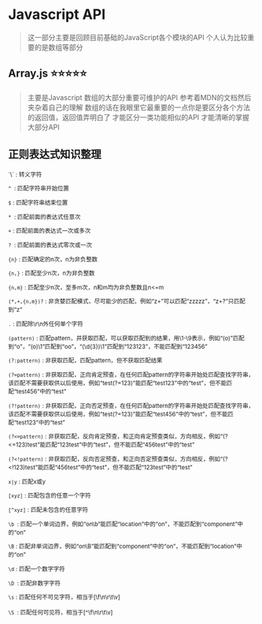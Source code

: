 # Javascript API 
> 这一部分主要是回顾目前基础的JavaScript各个模块的API 个人认为比较重要的是数组等部分

## Array.js ⭐⭐⭐⭐⭐
> 主要是Javascript 数组的大部分重要可维护的API 参考着MDN的文档然后夹杂着自己的理解 数组的话在我眼里它最重要的一点你是要区分各个方法的返回值，返回值弄明白了 才能区分一类功能相似的API 才能清晰的掌握大部分API

## 正则表达式知识整理
<small>
`\` : 转义字符

`^ `: 匹配字符串开始位置

`$` : 匹配字符串结束位置

`* `: 匹配前面的表达式任意次

`+` : 匹配前面的表达式一次或多次

`? `: 匹配前面的表达式零次或一次

`{n}` : 匹配确定的n次，n为非负整数

`{n,}` : 匹配至少n次，n为非负整数

`{n,m}` : 匹配至少n次，至多m次，n和m均为非负整数且n<=m

`(*,+,{n,m})?` : 非贪婪匹配模式，尽可能少的匹配，例如“z+”可以匹配“zzzzz”，“z+?”只匹配到“z”

`.` : 匹配除\r\n外任何单个字符

`(pattern)` : 匹配pattern，并获取匹配，可以获取匹配到的结果，用\1-\9表示，例如“(o)”匹配到“o”，“(o)\1”匹配到“oo”，“(\d{3})\1”匹配到“123123”，不能匹配到“123456”

`(?:pattern)` : 非获取匹配，匹配pattern，但不获取匹配结果

`(?=pattern)` : 非获取匹配，正向肯定预查，在任何匹配pattern的字符串开始处匹配查找字符串，该匹配不需要获取供以后使用，例如“test(?=123)”能匹配“test123”中的“test”，但不能匹配“test456”中的“test”

`(?!pattern)` : 非获取匹配，正向否定预查，在任何匹配pattern的字符串开始处匹配查找字符串，该匹配不需要获取供以后使用，例如“test(?=123)”能匹配“test456”中的“test”，但不能匹配“test123”中的“test”

`(?<=pattern)` : 非获取匹配，反向肯定预查，和正向肯定预查类似，方向相反，例如“(?<=123)test”能匹配“123test”中的“test”，但不能匹配“456test”中的“test”

`(?<!pattern)` : 非获取匹配，反向否定预查，和正向否定预查类似，方向相反，例如“(?<!123)test”能匹配“456test”中的“test”，但不能匹配“123test”中的“test”

`x|y` : 匹配x或y

`[xyz]` : 匹配包含的任意一个字符

`[^xyz]` : 匹配未包含的任意字符

`\b `: 匹配一个单词边界，例如“on\b”能匹配“location”中的“on”，不能匹配到“component”中的“on”

`\B` : 匹配非单词边界，例如“on\B”能匹配到“component”中的“on”，不能匹配到“location”中的“on”

`\d` : 匹配一个数字字符

`\D `: 匹配非数字字符

`\s` : 匹配任何不可见字符，相当于[\f\n\r\t\v]

`\S `: 匹配任何可见符，相当于[^\f\n\r\t\v]
</small>